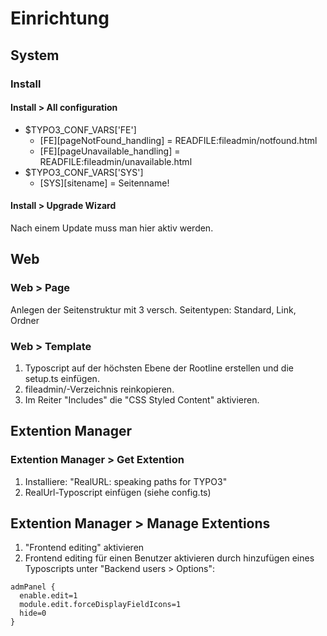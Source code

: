 # Einrichtung

## System

### Install

#### Install > All configuration
* $TYPO3_CONF_VARS['FE']
  * [FE][pageNotFound_handling] = READFILE:fileadmin/notfound.html
  * [FE][pageUnavailable_handling] = READFILE:fileadmin/unavailable.html
* $TYPO3_CONF_VARS['SYS']
  * [SYS][sitename] = Seitenname!

#### Install > Upgrade Wizard
Nach einem Update muss man hier aktiv werden.


## Web

### Web > Page
Anlegen der Seitenstruktur mit 3 versch. Seitentypen: Standard, Link, Ordner


### Web > Template
1. Typoscript auf der höchsten Ebene der Rootline erstellen und die setup.ts einfügen.
2. fileadmin/-Verzeichnis reinkopieren.
3. Im Reiter "Includes" die "CSS Styled Content" aktivieren.

## Extention Manager

### Extention Manager > Get Extention
1. Installiere: "RealURL: speaking paths for TYPO3"
2. RealUrl-Typoscript einfügen (siehe config.ts)


## Extention Manager > Manage Extentions
1. "Frontend editing" aktivieren
2. Frontend editing für einen Benutzer aktivieren durch hinzufügen eines Typoscripts unter "Backend users > Options":
```
admPanel {
  enable.edit=1
  module.edit.forceDisplayFieldIcons=1
  hide=0
}
```

